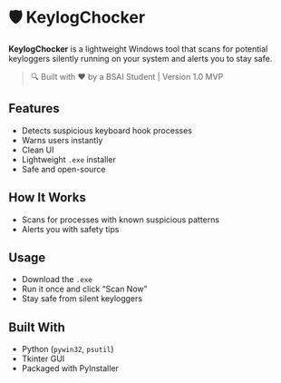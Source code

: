 # 🛡️ KeylogChocker

**KeylogChocker** is a lightweight Windows tool that scans for potential keyloggers silently running on your system and alerts you to stay safe.

> 🔍 Built with ❤️ by a BSAI Student | Version 1.0 MVP

## Features
- Detects suspicious keyboard hook processes
- Warns users instantly
- Clean UI
- Lightweight `.exe` installer
- Safe and open-source

## How It Works
- Scans for processes with known suspicious patterns
- Alerts you with safety tips

## Usage
- Download the `.exe`
- Run it once and click “Scan Now”
- Stay safe from silent keyloggers

## Built With
- Python (`pywin32`, `psutil`)
- Tkinter GUI
- Packaged with PyInstaller
